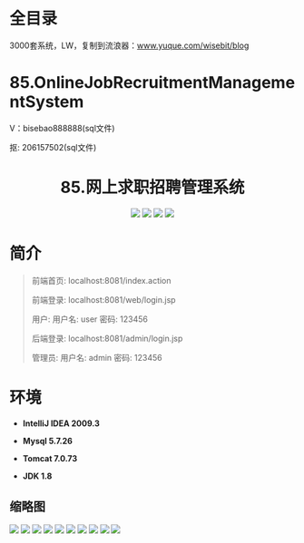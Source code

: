 # 全目录

3000套系统，LW，复制到流浪器：www.yuque.com/wisebit/blog

# 85.OnlineJobRecruitmentManagementSystem

<p>V：bisebao888888(sql文件)</p>
<p>抠: 206157502(sql文件)</p>

<p><h1 align="center">85.网上求职招聘管理系统</h1></p>




<p align="center">
	<img src="https://img.shields.io/badge/jdk-1.8-orange.svg"/>
    <img src="https://img.shields.io/badge/srping-1.8-lightgrey.svg"/>
    <img src="https://img.shields.io/badge/springmvc-3.x-blue.svg"/>
    <img src="https://img.shields.io/badge/mybatis-3.x-blue.svg"/>
</p>

# 简介
>
> 
>
> 前端首页: localhost:8081/index.action
>
> 前端登录: localhost:8081/web/login.jsp
>
> 用户: 用户名: user  密码: 123456
>
> 后端登录: localhost:8081/admin/login.jsp
>
> 管理员: 用户名: admin 密码: 123456



# 环境

- <b>IntelliJ IDEA 2009.3</b>

- <b>Mysql 5.7.26</b>

- <b>Tomcat 7.0.73</b>

- <b>JDK 1.8</b>


## 缩略图

![](https://bitwise.oss-cn-heyuan.aliyuncs.com/2024/9/10/e01daf40-9d09-4e25-8172-c38d4d08ea9f.png)
![](https://bitwise.oss-cn-heyuan.aliyuncs.com/2024/9/10/39eb32ed-a60b-4344-8956-adf92f44672e.png)
![](https://bitwise.oss-cn-heyuan.aliyuncs.com/2024/9/10/61f5da52-4713-4dab-8ebe-0df151a588e1.png)
![](https://bitwise.oss-cn-heyuan.aliyuncs.com/2024/9/10/c59a8d39-cb19-48c3-bbcc-a72ab401a776.png)
![](https://bitwise.oss-cn-heyuan.aliyuncs.com/2024/9/10/0e0fc734-aa99-42ab-ad62-88c88f26f548.png)
![](https://bitwise.oss-cn-heyuan.aliyuncs.com/2024/9/10/27c15b01-bd81-4e71-8e61-2c2f9332d0e8.png)
![](https://bitwise.oss-cn-heyuan.aliyuncs.com/2024/9/10/3e7e2f52-a775-401d-804b-2468f8cf81c9.png)
![](https://bitwise.oss-cn-heyuan.aliyuncs.com/2024/9/10/7c8be67e-4b48-4e79-97df-328a17bb5516.png)
![](https://bitwise.oss-cn-heyuan.aliyuncs.com/2024/9/10/31c07c37-46d0-4482-97bd-16d978f45ddb.png)
![](https://bitwise.oss-cn-heyuan.aliyuncs.com/2024/9/10/f25cdb9b-29de-45a6-ad1c-026deb425fe3.png)




